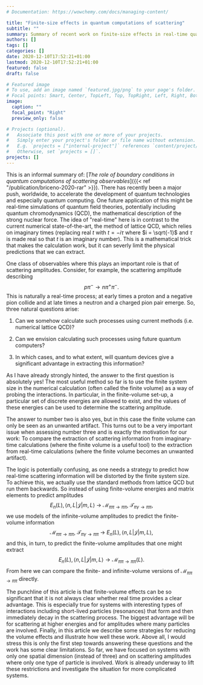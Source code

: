 ```yaml
---
# Documentation: https://wowchemy.com/docs/managing-content/

title: "Finite-size effects in quantum computations of scattering"
subtitle: ""
summary: Summary of recent work on finite-size effects in real-time quantities
authors: []
tags: []
categories: []
date: 2020-12-10T17:52:21+01:00
lastmod: 2020-12-10T17:52:21+01:00
featured: false
draft: false

# Featured image
# To use, add an image named `featured.jpg/png` to your page's folder.
# Focal points: Smart, Center, TopLeft, Top, TopRight, Left, Right, BottomLeft, Bottom, BottomRight.
image:
  caption: ""
  focal_point: "Right"
  preview_only: false

# Projects (optional).
#   Associate this post with one or more of your projects.
#   Simply enter your project's folder or file name without extension.
#   E.g. `projects = ["internal-project"]` references `content/project/deep-learning/index.md`.
#   Otherwise, set `projects = []`.
projects: []
---
```

This is an informal summary of: [_The role of boundary conditions in quantum computations of scattering observables_]({{< ref "/publication/briceno-2020-rar" >}}).
There has recently been a major push, worldwide, to accelerate the development of quantum technologies and especially quantum computing. One future application of this might be real-time simulations of quantum field theories, potentially including quantum chromodynamics (QCD), the mathematical description of the strong nuclear force. The idea of "real-time" here is in contrast to the current numerical state-of-the-art, the method of lattice QCD, which relies on imaginary times (replacing real $t$ with $t = - i \tau$ where $i = \sqrt{-1}$ and $\tau$ is made real so that $t$ is an imaginary number). This is a mathematical trick that makes the calculation work, but it can severly limit the physical predictions that we can extract.


One class of observables where this plays an important role is that of scattering amplitudes. Consider, for example, the scattering amplitude describing
$$p \pi^- \to n \pi^+ \pi^- .$$
This is naturally a real-time process; at early times a proton and a negative pion collide and at late times a neutron and a charged pion pair emerge. So, three natural questions arise:

1. Can we somehow calculate such processes using current methods (i.e. numerical lattice QCD)?

2. Can we envision calculating such processes using future quantum computers?

3. In which cases, and to what extent, will quantum devices give a significant advantage in extracting this information?

As I have already strongly hinted, the answer to the first question is absolutely yes! The most useful method so far is to use the finite system size in the numerical calculation (often called the finite volume) as a way of probing the interactions. In particular, in the finite-volume set-up, a particular set of discrete energies are allowed to exist, and the values of these energies can be used to determine the scattering amplitude.

The answer to number two is also yes, but in this case the finite volume can only be seen as an unwanted artifact. This turns out to be a very important issue when assessing number three and is exactly the motivation for our work: To compare the extraction of scattering information from imaginary-time calculations (where the finite volume is a useful tool) to the extraction from real-time calculations (where the finite volume becomes an unwanted artifact).

The logic is potentially confusing, as one needs a strategy to predict how real-time scattering information will be distorted by the finite system size. To achieve this, we actually use the standard methods from lattice QCD but run them backwards. So instead of using finite-volume energies and matrix elements to predict amplitudes
$$E_n(L), \langle n, L \vert \mathcal J \vert m, L \rangle \ \longrightarrow \ \mathcal M_{\pi \pi \to \pi \pi}, \ \mathcal T_{\pi \gamma \to \pi \pi} , $$
we use models of the infinite-volume amplitudes to predict the finite-volume information
$$\mathcal M_{\pi \pi \to \pi \pi}, \ \mathcal T_{\pi \gamma \to \pi \pi}  \ \longrightarrow \  E_n(L), \langle n, L \vert \mathcal J \vert m, L \rangle , $$
and this, in turn, to predict the finite-volume amplitudes that one might extract
$$ E_n(L), \langle n, L \vert \mathcal J \vert m, L \rangle \to \mathcal M_{\pi \pi \to \pi \pi}(L) .$$
From here we can compare the finite- and infinite-volume versions of $\mathcal M_{\pi \pi \to \pi \pi}$ directly.

The punchline of this article is that finite-volume effects can be so significant that it is not always clear whether real time provides a clear advantage. This is especially true for systems with interesting types of interactions including short-lived particles (resonances) that form and then immediately decay in the scattering process. The biggest advantage will be for scattering at higher energies and for amplitudes where many particles are involved. Finally, in this article we describe some strategies for reducing the volume effects and illustrate how well these work. Above all, I would stress this is only the first step towards answering these questions and the work has some clear limitations. So far, we have focused on systems with only one spatial dimension (instead of three) and on scattering amplitudes where only one type of particle is involved. Work is already underway to lift these restrictions and investigate the situation for more complicated systems.

